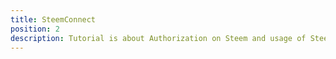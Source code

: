 ```yaml
---
title: SteemConnect
position: 2
description: Tutorial is about Authorization on Steem and usage of SteemConnect
---
```

